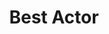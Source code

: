 ---
title: "Best Actor"
edition: 2017
winner: Barry Keoghan
kind: "actor"
film: sacred-deer.md
image: https://m.media-amazon.com/images/M/MV5BMjNiYjY4YjYtNjc4Zi00NDM2LTgyNjYtM2FlYjhlNzgyMzIyXkEyXkFqcGdeQXVyNjUwNzk3NDc@._V1_.jpg
type: award
weight: 4
---
